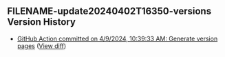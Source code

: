 ## FILENAME-update20240402T16350-versions Version History

* [GitHub Action committed on 4/9/2024, 10:39:33 AM: Generate version pages](https://github.com/DanGahanCGI/DanGahanCGI.github.io/commit/f554293805a283f0c43dce84606a18c6df30ad15) ([View diff](https://github.com/DanGahanCGI/DanGahanCGI.github.io/compare/403609e4689a230b3a78641081e4e53b8ee47200...f554293805a283f0c43dce84606a18c6df30ad15))
